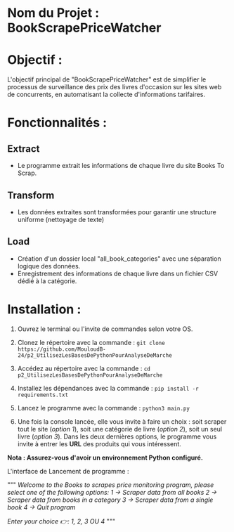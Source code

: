 # Nom du Projet  : BookScrapePriceWatcher

# Objectif :
L'objectif principal de "BookScrapePriceWatcher" est de simplifier le processus de surveillance des prix des livres 
d'occasion sur les sites web de concurrents, en automatisant la collecte d'informations tarifaires.

# Fonctionnalités :
## Extract 
 - Le programme extrait les informations de chaque livre du site Books To Scrap.

## Transform
 - Les données extraites sont transformées pour garantir une structure uniforme (nettoyage de texte)

## Load
 - Création d'un dossier local "all_book_categories" avec une séparation logique des données.
 - Enregistrement des informations de chaque livre dans un fichier CSV dédié à la catégorie.


# Installation :
1. Ouvrez le terminal ou l'invite de commandes selon votre OS.

2. Clonez le répertoire avec la commande : `git clone https://github.com/MouloudB-24/p2_UtilisezLesBasesDePythonPourAnalyseDeMarche`

3. Accédez au répertoire avec la commande : `cd p2_UtilisezLesBasesDePythonPourAnalyseDeMarche`

4. Installez les dépendances avec la commande : `pip install -r requirements.txt`
    
5. Lancez le programme avec la commande : `python3 main.py`

6. Une fois la console lancée, elle vous invite à faire un choix : soit scraper tout le site (_option 1_), soit une 
   catégorie de livre (_option 2_), soit un seul livre (_option 3_). Dans les deux dernières options, le programme vous invite à 
   entrer les **URL** des produits qui vous intéressent.

**Nota : Assurez-vous d'avoir un environnement Python configuré.**

L'interface de Lancement  de programme :

 """   _Welcome to the Books to scrapes price monitoring program, please select one of the following options:
        1 → Scraper data from all books
        2 → Scraper data from books in a category
        3 → Scraper data from a single book
        4 → Quit program_
          
_Enter your choice 👉: 1, 2, 3 OU 4_
"""
